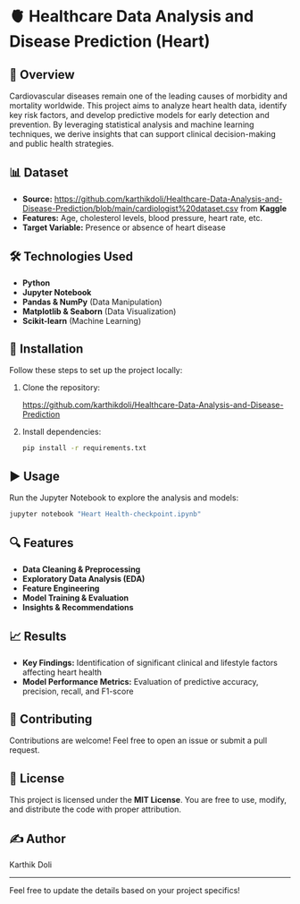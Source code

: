# 🫀 Healthcare Data Analysis and Disease Prediction (Heart)

## 📌 Overview
Cardiovascular diseases remain one of the leading causes of morbidity and mortality worldwide. This project aims to analyze heart health data, identify key risk factors, and develop predictive models for early detection and prevention. By leveraging statistical analysis and machine learning techniques, we derive insights that can support clinical decision-making and public health strategies.

## 📊 Dataset
- **Source:** https://github.com/karthikdoli/Healthcare-Data-Analysis-and-Disease-Prediction/blob/main/cardiologist%20dataset.csv from **Kaggle**
- **Features:** Age, cholesterol levels, blood pressure, heart rate, etc.
- **Target Variable:** Presence or absence of heart disease

## 🛠️ Technologies Used
- **Python**
- **Jupyter Notebook**
- **Pandas & NumPy** (Data Manipulation)
- **Matplotlib & Seaborn** (Data Visualization)
- **Scikit-learn** (Machine Learning)

## 🚀 Installation
Follow these steps to set up the project locally:

1. Clone the repository:
   
   https://github.com/karthikdoli/Healthcare-Data-Analysis-and-Disease-Prediction
   
2. Install dependencies:
   ```sh
   pip install -r requirements.txt
   ```

## ▶️ Usage
Run the Jupyter Notebook to explore the analysis and models:
```sh
jupyter notebook "Heart Health-checkpoint.ipynb"
```

## 🔍 Features
- **Data Cleaning & Preprocessing**
- **Exploratory Data Analysis (EDA)**
- **Feature Engineering**
- **Model Training & Evaluation**
- **Insights & Recommendations**

## 📈 Results
- **Key Findings:** Identification of significant clinical and lifestyle factors affecting heart health
- **Model Performance Metrics:** Evaluation of predictive accuracy, precision, recall, and F1-score

## 🤝 Contributing
Contributions are welcome! Feel free to open an issue or submit a pull request.

## 📜 License
This project is licensed under the **MIT License**. You are free to use, modify, and distribute the code with proper attribution. 
## ✍️ Author
Karthik Doli 

---
Feel free to update the details based on your project specifics!


